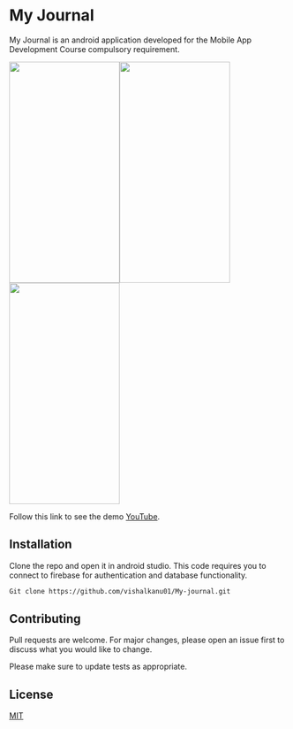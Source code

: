 # My Journal

My Journal is an android application developed for the Mobile App Development Course compulsory requirement.

<img src="https://user-images.githubusercontent.com/48189022/222512414-a2643621-9a9a-474f-8d6f-c4b12229a849.jpg" width="200" height="400" /><img src="https://user-images.githubusercontent.com/48189022/222512442-1e1c2bda-792d-45f0-a41c-81ab36805f48.jpg" width="200" height="400" /><img src="https://user-images.githubusercontent.com/48189022/222512457-ce256937-c842-4143-859b-492162473fcc.jpg" width="200" height="400" />

Follow this link to see the demo [YouTube](https://www.youtube.com/watch?v=O0nNRyM0TTQ).

## Installation

Clone the repo and open it in android studio. This code requires you to connect to firebase for authentication and database functionality.

```bash
Git clone https://github.com/vishalkanu01/My-journal.git
```

## Contributing

Pull requests are welcome. For major changes, please open an issue first
to discuss what you would like to change.

Please make sure to update tests as appropriate.

## License

[MIT](https://choosealicense.com/licenses/mit/)
